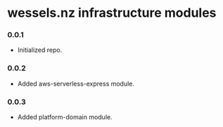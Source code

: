 # wessels.nz infrastructure modules

### 0.0.1

- Initialized repo.

### 0.0.2

- Added aws-serverless-express module.

### 0.0.3

- Added platform-domain module.